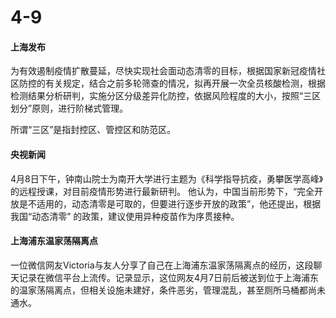 # 4-9

#### 上海发布

为有效遏制疫情扩散蔓延，尽快实现社会面动态清零的目标，根据国家新冠疫情社区防控的有关规定，结合之前多轮筛查的情况，拟再开展一次全员核酸检测，根据检测结果分析研判，实施分区分级差异化防控，依据风险程度的大小，按照“三区划分”原则，进行阶梯式管理。

所谓“三区”是指封控区、管控区和防范区。

#### 央视新闻

4月8日下午，钟南山院士为南开大学进行主题为《科学指导抗疫，勇攀医学高峰》的远程授课，对目前疫情形势进行最新研判。 他认为，中国当前形势下，“完全开放是不适用的，动态清零是可取的，但要进行逐步开放的政策”，他还提出，根据我国“动态清零” 的政策，建议使用异种疫苗作为序贯接种。

#### 上海浦东温家荡隔离点

一位微信网友Victoria与友人分享了自己在上海浦东温家荡隔离点的经历，这段聊天记录在微信平台上流传。记录显示，这位网友4月7日前后被送到位于上海浦东的温家荡隔离点，但相关设施未建好，条件恶劣，管理混乱，甚至厕所马桶都尚未通水。

